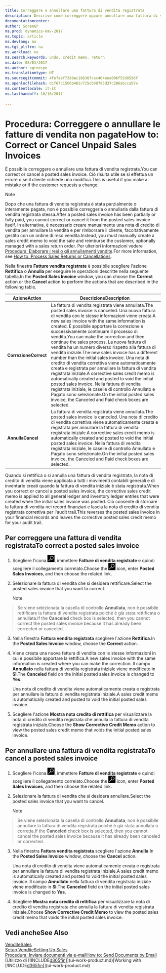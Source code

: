 ```yaml
---
title: Correggere o annullare una fattura di vendita registrata
description: Descrive come correggere oppure annullare una fattura di vendita registrata e collegarla a una nota di credito di vendita.
documentationcenter: 
author: SorenGP
ms.prod: dynamics-nav-2017
ms.topic: article
ms.devlang: na
ms.tgt_pltfrm: na
ms.workload: na
ms.search.keywords: undo, credit memo, return
ms.date: 08/01/2017
ms.author: sgroespe
ms.translationtype: HT
ms.sourcegitcommit: 4fefaef7380ac10836fcac404eea006f55d8556f
ms.openlocfilehash: dcf67c1506b402c725cb98795d37c206abcca57e
ms.contentlocale: it-it
ms.lasthandoff: 10/16/2017

---
```

# <a name="how-to-correct-or-cancel-unpaid-sales-invoices"></a><span data-ttu-id="b9ea5-103">Procedura: Correggere o annullare le fatture di vendita non pagate</span><span class="sxs-lookup"><span data-stu-id="b9ea5-103">How to: Correct or Cancel Unpaid Sales Invoices</span></span>
<span data-ttu-id="b9ea5-104">È possibile correggere o annullare una fattura di vendita registrata.</span><span class="sxs-lookup"><span data-stu-id="b9ea5-104">You can correct or cancel a posted sales invoice.</span></span> <span data-ttu-id="b9ea5-105">Ciò risulta utile se si effettua un errore o se il cliente richiede una modifica.</span><span class="sxs-lookup"><span data-stu-id="b9ea5-105">This is useful if you make a mistake or if the customer requests a change.</span></span>

> [!NOTE]  
>   <span data-ttu-id="b9ea5-106">Dopo che una fattura di vendita registrata è stata parzialmente o interamente pagata, non è possibile correggerla o annullarla dalla fattura di vendita registrata stessa.</span><span class="sxs-lookup"><span data-stu-id="b9ea5-106">After a posted sales invoice has been partially or fully paid, you cannot correct or cancel it from the posted sales invoice itself.</span></span> <span data-ttu-id="b9ea5-107">In alternativa, è necessario creare manualmente una nota di credito di vendita per annullare la vendita e per rimborsare il cliente, facoltativamente gestito con un ordine di reso vendita.</span><span class="sxs-lookup"><span data-stu-id="b9ea5-107">Instead, you must manually create a sales credit memo to void the sale and reimburse the customer, optionally managed with a sales return order.</span></span> <span data-ttu-id="b9ea5-108">Per ulteriori informazioni vedere [Procedura: Elaborare i resi o gli annullamenti vendite](sales-how-process-sales-returns-cancellations.md).</span><span class="sxs-lookup"><span data-stu-id="b9ea5-108">For more information, see [How to: Process Sales Returns or Cancellations](sales-how-process-sales-returns-cancellations.md).</span></span>

<span data-ttu-id="b9ea5-109">Nella finestra **Fatture vendita registrate** è possibile scegliere l'azione **Rettifica** o **Annulla** per eseguire le operazioni descritte nella seguente tabella.</span><span class="sxs-lookup"><span data-stu-id="b9ea5-109">In the **Posted Sales Invoice** window, you can choose the **Correct** action or the **Cancel** action to perform the actions that are described in the following table.</span></span>

| <span data-ttu-id="b9ea5-110">Azione</span><span class="sxs-lookup"><span data-stu-id="b9ea5-110">Action</span></span> | <span data-ttu-id="b9ea5-111">Descrizione</span><span class="sxs-lookup"><span data-stu-id="b9ea5-111">Description</span></span> |
| --- | --- |
| <span data-ttu-id="b9ea5-112">**Correzione**</span><span class="sxs-lookup"><span data-stu-id="b9ea5-112">**Correct**</span></span> |<span data-ttu-id="b9ea5-113">La fattura di vendita registrata viene annullata.</span><span class="sxs-lookup"><span data-stu-id="b9ea5-113">The posted sales invoice is canceled.</span></span> <span data-ttu-id="b9ea5-114">Una nuova fattura di vendita con le stesse informazioni viene creata.</span><span class="sxs-lookup"><span data-stu-id="b9ea5-114">A new sales invoice with the same information is created.</span></span> <span data-ttu-id="b9ea5-115">È possibile apportare la correzione e successivamente continuare il processo di vendita.</span><span class="sxs-lookup"><span data-stu-id="b9ea5-115">You can make the correction and then continue the sales process.</span></span> <span data-ttu-id="b9ea5-116">La nuova fattura di vendita ha un numero diverso rispetto alla fattura di vendita iniziale.</span><span class="sxs-lookup"><span data-stu-id="b9ea5-116">The new sales invoice has a different number than the initial sales invoice.</span></span> <span data-ttu-id="b9ea5-117">Una nota di credito di vendita correttiva viene automaticamente creata e registrata per annullare la fattura di vendita registrata iniziale.</span><span class="sxs-lookup"><span data-stu-id="b9ea5-117">A corrective sales credit memo is automatically created and posted to void the initial posted sales invoice.</span></span> <span data-ttu-id="b9ea5-118">Nella fattura di vendita registrata iniziale, le caselle di controllo Annullato e Pagato sono selezionate.</span><span class="sxs-lookup"><span data-stu-id="b9ea5-118">On the initial posted sales invoice, the Canceled and Paid check boxes are selected.</span></span> |
| <span data-ttu-id="b9ea5-119">**Annulla**</span><span class="sxs-lookup"><span data-stu-id="b9ea5-119">**Cancel**</span></span> |<span data-ttu-id="b9ea5-120">La fattura di vendita registrata viene annullata.</span><span class="sxs-lookup"><span data-stu-id="b9ea5-120">The posted sales invoice is canceled.</span></span> <span data-ttu-id="b9ea5-121">Una nota di credito di vendita correttiva viene automaticamente creata e registrata per annullare la fattura di vendita registrata iniziale.</span><span class="sxs-lookup"><span data-stu-id="b9ea5-121">A corrective sales credit memo is automatically created and posted to void the initial posted sales invoice.</span></span> <span data-ttu-id="b9ea5-122">Nella fattura di vendita registrata iniziale, le caselle di controllo Annullato e Pagato sono selezionate.</span><span class="sxs-lookup"><span data-stu-id="b9ea5-122">On the initial posted sales invoice, the Canceled and Paid check boxes are selected.</span></span> |

<span data-ttu-id="b9ea5-123">Quando si rettifica o si annulla una fattura di vendita registrata, la nota di credito di vendita viene applicata a tutti i movimenti contabili generali e di inventario creati quando la fattura di vendita iniziale è stata registrata.</span><span class="sxs-lookup"><span data-stu-id="b9ea5-123">When you correct or cancel a posted sales invoice, the corrective sales credit memo is applied to all general ledger and inventory ledger entries that were created when the initial sales invoice was posted.</span></span> <span data-ttu-id="b9ea5-124">Ciò consente di stornare la fattura di vendita nei record finanziari e lascia la nota di credito di vendita registrata correttiva per l'audit trail.</span><span class="sxs-lookup"><span data-stu-id="b9ea5-124">This reverses the posted sales invoice in your financial records and leaves the corrective posted sales credit memo for your audit trail.</span></span>

## <a name="to-correct-a-posted-sales-invoice"></a><span data-ttu-id="b9ea5-125">Per correggere una fattura di vendita registrata</span><span class="sxs-lookup"><span data-stu-id="b9ea5-125">To correct a posted sales invoice</span></span>
1. <span data-ttu-id="b9ea5-126">Scegliere l'icona ![Cerca pagina o report](media/ui-search/search_small.png "icona Cerca pagina o report"), immettere **Fatture di vendita registrate** e quindi scegliere il collegamento correlato.</span><span class="sxs-lookup"><span data-stu-id="b9ea5-126">Choose the ![Search for Page or Report](media/ui-search/search_small.png "Search for Page or Report icon") icon, enter **Posted Sales Invoices**, and then choose the related link.</span></span>  
2. <span data-ttu-id="b9ea5-127">Selezionare la fattura di vendita che si desidera rettificare.</span><span class="sxs-lookup"><span data-stu-id="b9ea5-127">Select the posted sales invoice that you want to correct.</span></span>

    > [!NOTE]  
>   <span data-ttu-id="b9ea5-128">Se viene selezionata la casella di controllo **Annullata**, non è possibile rettificare la fattura di vendita registrata poiché è già stata rettificata o annullata.</span><span class="sxs-lookup"><span data-stu-id="b9ea5-128">If the **Canceled** check box is selected, then you cannot correct the posted sales invoice because it has already been corrected or canceled.</span></span>
3. <span data-ttu-id="b9ea5-129">Nella finestra **Fattura vendita registrata** scegliere l'azione **Rettifica**.</span><span class="sxs-lookup"><span data-stu-id="b9ea5-129">In the **Posted Sales Invoice** window, choose the **Correct** action.</span></span>  
4. <span data-ttu-id="b9ea5-130">Viene creata una nuova fattura di vendita con le stesse informazioni in cui è possibile apportare la rettifica.</span><span class="sxs-lookup"><span data-stu-id="b9ea5-130">A new sales invoice with the same information is created where you can make the correction.</span></span> <span data-ttu-id="b9ea5-131">Il campo **Annullato** nella fattura di vendita registrata iniziale viene modificato in **Sì**.</span><span class="sxs-lookup"><span data-stu-id="b9ea5-131">The **Canceled** field on the initial posted sales invoice is changed to **Yes**.</span></span>

    <span data-ttu-id="b9ea5-132">Una nota di credito di vendita viene automaticamente creata e registrata per annullare la fattura di vendita registrata iniziale.</span><span class="sxs-lookup"><span data-stu-id="b9ea5-132">A sales credit memo is automatically created and posted to void the initial posted sales invoice.</span></span>
5. <span data-ttu-id="b9ea5-133">Scegliere l'azione **Mostra nota credito di rettifica** per visualizzare la nota di credito di vendita registrata che annulla la fattura di vendita registrata iniziale.</span><span class="sxs-lookup"><span data-stu-id="b9ea5-133">Choose the **Show Corrective Credit Memo** action to view the posted sales credit memo that voids the initial posted sales invoice.</span></span>

## <a name="to-cancel-a-posted-sales-invoice"></a><span data-ttu-id="b9ea5-134">Per annullare una fattura di vendita registrata</span><span class="sxs-lookup"><span data-stu-id="b9ea5-134">To cancel a posted sales invoice</span></span>
1. <span data-ttu-id="b9ea5-135">Scegliere l'icona ![Cerca pagina o report](media/ui-search/search_small.png "icona Cerca pagina o report"), immettere **Fatture di vendita registrate** e quindi scegliere il collegamento correlato.</span><span class="sxs-lookup"><span data-stu-id="b9ea5-135">Choose the ![Search for Page or Report](media/ui-search/search_small.png "Search for Page or Report icon") icon, enter **Posted Sales Invoices**, and then choose the related link.</span></span>  
2. <span data-ttu-id="b9ea5-136">Selezionare la fattura di vendita che si desidera annullare.</span><span class="sxs-lookup"><span data-stu-id="b9ea5-136">Select the posted sales invoice that you want to cancel.</span></span>

    > [!NOTE]  
>   <span data-ttu-id="b9ea5-137">Se viene selezionata la casella di controllo **Annullata**, non è possibile annullare la fattura di vendita registrata poiché è già stata annullata o corretta.</span><span class="sxs-lookup"><span data-stu-id="b9ea5-137">If the **Canceled** check box is selected, then you cannot cancel the posted sales invoice because it has already been canceled or corrected.</span></span>
3. <span data-ttu-id="b9ea5-138">Nella finestra **Fattura vendita registrata** scegliere l'azione **Annulla**.</span><span class="sxs-lookup"><span data-stu-id="b9ea5-138">In the **Posted Sales Invoice** window, choose the **Cancel** action.</span></span>

    <span data-ttu-id="b9ea5-139">Una nota di credito di vendita viene automaticamente creata e registrata per annullare la fattura di vendita registrata iniziale.</span><span class="sxs-lookup"><span data-stu-id="b9ea5-139">A sales credit memo is automatically created and posted to void the initial posted sales invoice.</span></span> <span data-ttu-id="b9ea5-140">Il campo **Annullato** nella fattura di vendita registrata iniziale viene modificato in **Sì**.</span><span class="sxs-lookup"><span data-stu-id="b9ea5-140">The **Canceled** field on the initial posted sales invoice is changed to **Yes**.</span></span>
4. <span data-ttu-id="b9ea5-141">Scegliere **Mostra nota credito di rettifica** per visualizzare la nota di credito di vendita registrata che annulla la fattura di vendita registrata iniziale.</span><span class="sxs-lookup"><span data-stu-id="b9ea5-141">Choose **Show Corrective Credit Memo** to view the posted sales credit memo that voids the initial posted sales invoice.</span></span>

## <a name="see-also"></a><span data-ttu-id="b9ea5-142">Vedi anche</span><span class="sxs-lookup"><span data-stu-id="b9ea5-142">See Also</span></span>
[<span data-ttu-id="b9ea5-143">Vendite</span><span class="sxs-lookup"><span data-stu-id="b9ea5-143">Sales</span></span>](sales-manage-sales.md)  
[<span data-ttu-id="b9ea5-144">Setup Vendite</span><span class="sxs-lookup"><span data-stu-id="b9ea5-144">Setting Up Sales</span></span>](sales-setup-sales.md)  
[<span data-ttu-id="b9ea5-145">Procedura: Inviare documenti via e-mail</span><span class="sxs-lookup"><span data-stu-id="b9ea5-145">How to: Send Documents by Email</span></span>](ui-how-send-documents-email.md)  
<span data-ttu-id="b9ea5-146">[Utilizzo di [!INCLUDE[d365fin](includes/d365fin_md.md)]](ui-work-product.md)</span><span class="sxs-lookup"><span data-stu-id="b9ea5-146">[Working with [!INCLUDE[d365fin](includes/d365fin_md.md)]](ui-work-product.md)</span></span>

